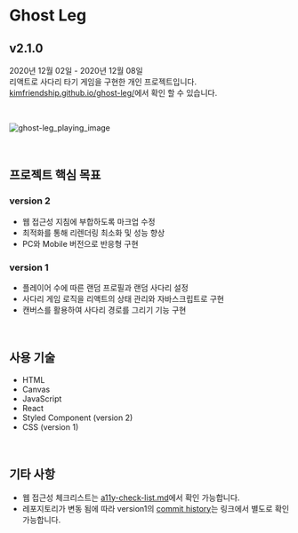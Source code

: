 # Ghost Leg

## v2.1.0

2020년 12월 02일 - 2020년 12월 08일  
리액트로 사다리 타기 게임을 구현한 개인 프로젝트입니다.  
[kimfriendship.github.io/ghost-leg/](https://kimfriendship.github.io/ghost-leg/)에서 확인 할 수 있습니다.

<br>

![ghost-leg_playing_image](https://user-images.githubusercontent.com/60292183/101502329-2bff9a00-39b4-11eb-89f0-fe987a9472d8.gif)

<br>

## 프로젝트 핵심 목표

### version 2

- 웹 접근성 지침에 부합하도록 마크업 수정
- 최적화를 통해 리렌더링 최소화 및 성능 향상
- PC와 Mobile 버전으로 반응형 구현

### version 1

- 플레이어 수에 따른 랜덤 프로필과 랜덤 사다리 설정
- 사다리 게임 로직을 리액트의 상태 관리와 자바스크립트로 구현
- 캔버스를 활용하여 사다리 경로를 그리기 기능 구현

<br>

## 사용 기술

- HTML
- Canvas
- JavaScript
- React
- Styled Component (version 2)
- CSS (version 1)

<br>

## 기타 사항

- 웹 접근성 체크리스트는 [a11y-check-list.md](https://github.com/kimfriendship/ghost-leg/blob/master/a11y-check-list.md)에서 확인 가능합니다.
- 레포지토리가 변동 됨에 따라 version1의 [commit history](https://github.com/kimfriendship/study-react/commits/master?after=a8c490198ad5f871558779464494383b73923266+34)는 링크에서 별도로 확인 가능합니다.
